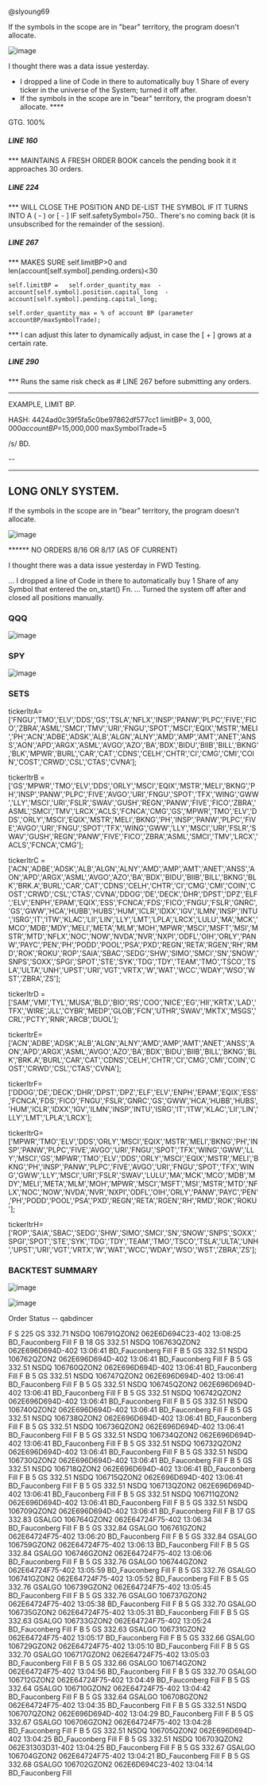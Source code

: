 @slyoung69


If the symbols in the scope are in "bear" territory, the program doesn't allocate.

![image](https://github.com/bdincerTrader/Fauconberg1/assets/127531384/a5a77712-6ce8-4830-8923-c941de511672)



I thought there was a data issue yesterday.
- I dropped a line of Code in there to automatically buy 1 Share of every ticker in the universe of the System; turned it off after.
- If the symbols in the scope are in "bear" territory, the program doesn't allocate. ****

GTG. 100%

##### LINE 160
*** MAINTAINS A FRESH ORDER BOOK
cancels the pending book it it approaches 30 orders.


##### LINE 224
*** WILL  CLOSE THE POSITION AND DE-LIST THE SYMBOL IF IT TURNS INTO A ( - ) or [ - ]
IF self.safetySymbol=750.. There's no coming back (it is unsubscribed for the remainder of the session).


##### LINE 267

*** MAKES SURE self.limitBP>0 and len(account[self.symbol].pending.orders)<30

    self.limitBP =   self.order_quantity_max  -   account[self.symbol].position.capital_long  -  account[self.symbol].pending.capital_long;

    self.order_quantity_max = % of account BP (parameter accountBP/maxSymbolTrade);

*** I can adjust this later to dynamically adjust, in case the [ + ] grows at a certain rate.


##### LINE 290
*** Runs the same risk check as # LINE 267 before submitting any orders.

-------------

EXAMPLE, LIMIT BP.

HASH: 4424ad0c39f5fa5c0be97862df577cc1
    limitBP= $3,000,000
    accountBP=$15,000,000
    maxSymbolTrade=5

/s/ BD.



--

***** 

## LONG ONLY SYSTEM.


If the symbols in the scope are in "bear" territory, the program doesn't allocate.

![image](https://github.com/bdincerTrader/Fauconberg1/assets/127531384/a5a77712-6ce8-4830-8923-c941de511672)



****** NO ORDERS 8/16 OR 8/17 (AS OF CURRENT)

I thought there was a data issue yesterday in FWD Testing.

... I dropped a line of Code in there to automatically buy 1 Share of any Symbol that entered the on_start() Fn.
... Turned the system off after and closed all positions manually.

   
### QQQ

![image](https://github.com/bdincerTrader/Fauconberg1/assets/127531384/f95f7686-877d-4395-8a1f-f3d6763f92bd)


### SPY
![image](https://github.com/bdincerTrader/Fauconberg1/assets/127531384/6196a24c-c272-4d31-8ae5-bee5e804c06c)


### SETS
    
tickerItrA=['FNGU','TMO','ELV','DDS','GS','TSLA','NFLX','INSP','PANW','PLPC','FIVE','FICO','ZBRA','ASML','SMCI','TMV','URI','FNGU','SPOT','MSCI','EQIX','MSTR','MELI','PH','ACN','ADBE','ADSK','ALB','ALGN','ALNY','AMD','AMP','AMT','ANET','ANSS','AON','APD','ARGX','ASML','AVGO','AZO','BA','BDX','BIDU','BIIB','BILL','BKNG','BLK','MPWR','BURL','CAR','CAT','CDNS','CELH','CHTR','CI','CMG','CMI','COIN','COST','CRWD','CSL','CTAS','CVNA'];
    
tickerItrB = ['GS','MPWR','TMO','ELV','DDS','ORLY','MSCI','EQIX','MSTR','MELI','BKNG','PH','INSP','PANW','PLPC','FIVE','AVGO','URI','FNGU','SPOT','TFX','WING','GWW','LLY','MSCI','URI','FSLR','SWAV','GUSH','REGN','PANW','FIVE','FICO','ZBRA','ASML','SMCI','TMV','LRCX','ACLS','FCNCA','CMG','GS','MPWR','TMO','ELV','DDS','ORLY','MSCI','EQIX','MSTR','MELI','BKNG','PH','INSP','PANW','PLPC','FIVE','AVGO','URI','FNGU','SPOT','TFX','WING','GWW','LLY','MSCI','URI','FSLR','SWAV','GUSH','REGN','PANW','FIVE','FICO','ZBRA','ASML','SMCI','TMV','LRCX','ACLS','FCNCA','CMG'];
    
tickerItrC = ['ACN','ADBE','ADSK','ALB','ALGN','ALNY','AMD','AMP','AMT','ANET','ANSS','AON','APD','ARGX','ASML','AVGO','AZO','BA','BDX','BIDU','BIIB','BILL','BKNG','BLK','BRK.A','BURL','CAR','CAT','CDNS','CELH','CHTR','CI','CMG','CMI','COIN','COST','CRWD','CSL','CTAS','CVNA','DDOG','DE','DECK','DHR','DPST','DPZ','ELF','ELV','ENPH','EPAM','EQIX','ESS','FCNCA','FDS','FICO','FNGU','FSLR','GNRC','GS','GWW','HCA','HUBB','HUBS','HUM','ICLR','IDXX','IGV','ILMN','INSP','INTU','ISRG','IT','ITW','KLAC','LII','LIN','LLY','LMT','LPLA','LRCX','LULU','MA','MCK','MCO','MDB','MDY','MELI','META','MLM','MOH','MPWR','MSCI','MSFT','MSI','MSTR','MTD','NFLX','NOC','NOW','NVDA','NVR','NXPI','ODFL','OIH','ORLY','PANW','PAYC','PEN','PH','PODD','POOL','PSA','PXD','REGN','RETA','RGEN','RH','RMD','ROK','ROKU','ROP','SAIA','SBAC','SEDG','SHW','SIMO','SMCI','SN','SNOW','SNPS','SOXX','SPGI','SPOT','STE','SYK','TDG','TDY','TEAM','TMO','TSCO','TSLA','ULTA','UNH','UPST','URI','VGT','VRTX','W','WAT','WCC','WDAY','WSO','WST','ZBRA','ZS'];

tickerItrD = ['SAM','VMI','TYL','MUSA','BLD','BIO','RS','COO','NICE','EG','HII','KRTX','LAD','TFX','WIRE','JLL','CYBR','MEDP','GLOB','FCN','UTHR','SWAV','MKTX','MSGS','CRL','PCTY','RNR','ARCB','DUOL'];

tickerItrE=['ACN','ADBE','ADSK','ALB','ALGN','ALNY','AMD','AMP','AMT','ANET','ANSS','AON','APD','ARGX','ASML','AVGO','AZO','BA','BDX','BIDU','BIIB','BILL','BKNG','BLK','BRK.A','BURL','CAR','CAT','CDNS','CELH','CHTR','CI','CMG','CMI','COIN','COST','CRWD','CSL','CTAS','CVNA'];

tickerItrF=['DDOG','DE','DECK','DHR','DPST','DPZ','ELF','ELV','ENPH','EPAM','EQIX','ESS','FCNCA','FDS','FICO','FNGU','FSLR','GNRC','GS','GWW','HCA','HUBB','HUBS','HUM','ICLR','IDXX','IGV','ILMN','INSP','INTU','ISRG','IT','ITW','KLAC','LII','LIN','LLY','LMT','LPLA','LRCX'];

tickerItrG=['MPWR','TMO','ELV','DDS','ORLY','MSCI','EQIX','MSTR','MELI','BKNG','PH','INSP','PANW','PLPC','FIVE','AVGO','URI','FNGU','SPOT','TFX','WING','GWW','LLY','MSCI','GS','MPWR','TMO','ELV','DDS','ORLY','MSCI','EQIX','MSTR','MELI','BKNG','PH','INSP','PANW','PLPC','FIVE','AVGO','URI','FNGU','SPOT','TFX','WING','GWW','LLY','MSCI','URI','FSLR','SWAV','LULU','MA','MCK','MCO','MDB','MDY','MELI','META','MLM','MOH','MPWR','MSCI','MSFT','MSI','MSTR','MTD','NFLX','NOC','NOW','NVDA','NVR','NXPI','ODFL','OIH','ORLY','PANW','PAYC','PEN','PH','PODD','POOL','PSA','PXD','REGN','RETA','RGEN','RH','RMD','ROK','ROKU'];
    
tickerItrH=['ROP','SAIA','SBAC','SEDG','SHW','SIMO','SMCI','SN','SNOW','SNPS','SOXX','SPGI','SPOT','STE','SYK','TDG','TDY','TEAM','TMO','TSCO','TSLA','ULTA','UNH','UPST','URI','VGT','VRTX','W','WAT','WCC','WDAY','WSO','WST','ZBRA','ZS'];
     
### BACKTEST SUMMARY

![image](https://github.com/bdincerTrader/Fauconberg1/assets/127531384/25b76d2a-e805-4c4f-af45-a39132ece9cf)





![image](https://github.com/bdincerTrader/Fauconberg1/assets/127531384/23a35d4a-66b8-4427-a1aa-4468eb8b4082)



Order Status -- 	qabdincer


F	S	225	GS	332.71	NSDQ			106791QZON2	062E6D694C23-402	13:08:25	BD_Fauconberg	Fill
F	B	18	GS	332.51	NSDQ			106763QZON2	062E696D694D-402	13:06:41	BD_Fauconberg	Fill
F	B	5	GS	332.51	NSDQ			106762QZON2	062E696D694D-402	13:06:41	BD_Fauconberg	Fill
F	B	5	GS	332.51	NSDQ			106760QZON2	062E696D694D-402	13:06:41	BD_Fauconberg	Fill
F	B	5	GS	332.51	NSDQ			106747QZON2	062E696D694D-402	13:06:41	BD_Fauconberg	Fill
F	B	5	GS	332.51	NSDQ			106745QZON2	062E696D694D-402	13:06:41	BD_Fauconberg	Fill
F	B	5	GS	332.51	NSDQ			106742QZON2	062E696D694D-402	13:06:41	BD_Fauconberg	Fill
F	B	5	GS	332.51	NSDQ			106740QZON2	062E696D694D-402	13:06:41	BD_Fauconberg	Fill
F	B	5	GS	332.51	NSDQ			106738QZON2	062E696D694D-402	13:06:41	BD_Fauconberg	Fill
F	B	5	GS	332.51	NSDQ			106736QZON2	062E696D694D-402	13:06:41	BD_Fauconberg	Fill
F	B	5	GS	332.51	NSDQ			106734QZON2	062E696D694D-402	13:06:41	BD_Fauconberg	Fill
F	B	5	GS	332.51	NSDQ			106732QZON2	062E696D694D-402	13:06:41	BD_Fauconberg	Fill
F	B	5	GS	332.51	NSDQ			106730QZON2	062E696D694D-402	13:06:41	BD_Fauconberg	Fill
F	B	5	GS	332.51	NSDQ			106718QZON2	062E696D694D-402	13:06:41	BD_Fauconberg	Fill
F	B	5	GS	332.51	NSDQ			106715QZON2	062E696D694D-402	13:06:41	BD_Fauconberg	Fill
F	B	5	GS	332.51	NSDQ			106713QZON2	062E696D694D-402	13:06:41	BD_Fauconberg	Fill
F	B	5	GS	332.51	NSDQ			106711QZON2	062E696D694D-402	13:06:41	BD_Fauconberg	Fill
F	B	5	GS	332.51	NSDQ			106709QZON2	062E696D694D-402	13:06:41	BD_Fauconberg	Fill
F	B	17	GS	332.83	GSALGO			106764GZON2	062E64724F75-402	13:06:34	BD_Fauconberg	Fill
F	B	5	GS	332.84	GSALGO			106761GZON2	062E64724F75-402	13:06:20	BD_Fauconberg	Fill
F	B	5	GS	332.84	GSALGO			106759GZON2	062E64724F75-402	13:06:13	BD_Fauconberg	Fill
F	B	5	GS	332.84	GSALGO			106746GZON2	062E64724F75-402	13:06:06	BD_Fauconberg	Fill
F	B	5	GS	332.76	GSALGO			106744GZON2	062E64724F75-402	13:05:59	BD_Fauconberg	Fill
F	B	5	GS	332.76	GSALGO			106741GZON2	062E64724F75-402	13:05:52	BD_Fauconberg	Fill
F	B	5	GS	332.76	GSALGO			106739GZON2	062E64724F75-402	13:05:45	BD_Fauconberg	Fill
F	B	5	GS	332.76	GSALGO			106737GZON2	062E64724F75-402	13:05:38	BD_Fauconberg	Fill
F	B	5	GS	332.70	GSALGO			106735GZON2	062E64724F75-402	13:05:31	BD_Fauconberg	Fill
F	B	5	GS	332.63	GSALGO			106733GZON2	062E64724F75-402	13:05:24	BD_Fauconberg	Fill
F	B	5	GS	332.63	GSALGO			106731GZON2	062E64724F75-402	13:05:17	BD_Fauconberg	Fill
F	B	5	GS	332.66	GSALGO			106729GZON2	062E64724F75-402	13:05:10	BD_Fauconberg	Fill
F	B	5	GS	332.70	GSALGO			106717GZON2	062E64724F75-402	13:05:03	BD_Fauconberg	Fill
F	B	5	GS	332.66	GSALGO			106714GZON2	062E64724F75-402	13:04:56	BD_Fauconberg	Fill
F	B	5	GS	332.70	GSALGO			106712GZON2	062E64724F75-402	13:04:49	BD_Fauconberg	Fill
F	B	5	GS	332.64	GSALGO			106710GZON2	062E64724F75-402	13:04:42	BD_Fauconberg	Fill
F	B	5	GS	332.64	GSALGO			106708GZON2	062E64724F75-402	13:04:35	BD_Fauconberg	Fill
F	B	5	GS	332.51	NSDQ			106707QZON2	062E696D694D-402	13:04:29	BD_Fauconberg	Fill
F	B	5	GS	332.67	GSALGO			106706GZON2	062E64724F75-402	13:04:28	BD_Fauconberg	Fill
F	B	5	GS	332.51	NSDQ			106705QZON2	062E696D694D-402	13:04:25	BD_Fauconberg	Fill
F	B	5	GS	332.51	NSDQ			106703QZON2	062E31303D31-402	13:04:25	BD_Fauconberg	Fill
F	B	5	GS	332.67	GSALGO			106704GZON2	062E64724F75-402	13:04:21	BD_Fauconberg	Fill
F	B	5	GS	332.68	GSALGO			106702GZON2	062E6D694C23-402	13:04:14	BD_Fauconberg	Fill
